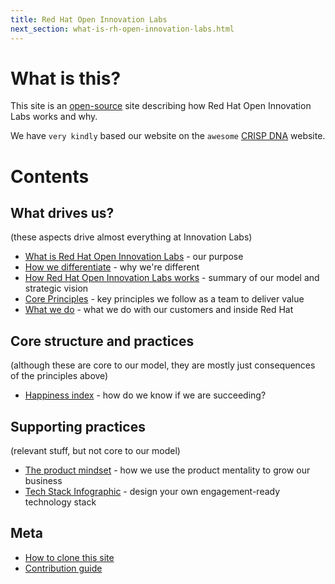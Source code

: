 ```yaml
---
title: Red Hat Open Innovation Labs
next_section: what-is-rh-open-innovation-labs.html
---
```


What is this?
=============

This site is an [open-source](http://en.wikipedia.org/wiki/Open_source) site describing how Red Hat Open Innovation Labs works and why.

We have `very kindly` based our website on the `awesome` [CRISP DNA](https://github.com/crispab/crisp-dna) website.

Contents
========

What drives us?
------------------

(these aspects drive almost everything at Innovation Labs)

-   [What is Red Hat Open Innovation Labs](what-is-rh-open-innovation-labs.html) - our purpose
-   [How we differentiate](how-we-differentiate.html) - why we're different
-   [How Red Hat Open Innovation Labs works](how-we-work.html) - summary of our model and strategic vision
-   [Core Principles](labs-principles.html) - key principles we follow as a team to deliver value
-   [What we do](what-we-do.html) - what we do with our customers and inside Red Hat

Core structure and practices
----------------------------

(although these are core to our model, they are mostly just consequences of the principles above)

-   [Happiness index](happiness-index.html) - how do we know if we are succeeding?

Supporting practices
--------------------

(relevant stuff, but not core to our model)

-   [The product mindset](product-mindset.html) - how we use the product mentality to grow our business
-   [Tech Stack Infographic](infographic.html) - design your own engagement-ready technology stack

Meta
----

-   [How to clone this site](how-to-copy.html)
-   [Contribution guide](contribution-guide.html)
